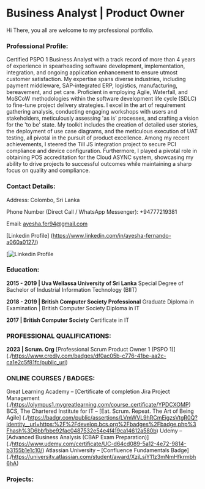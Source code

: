 # Business Analyst | Product Owner
Hi There, you all are welcome to my professional portfolio. 
### Professional Profile:
Certified PSPO 1 Business Analyst with a track record of more than 4 years of experience in spearheading software development, implementation, integration, and ongoing application enhancement to ensure utmost customer satisfaction. My expertise spans diverse industries, including payment middleware, SAP-integrated ERP, logistics, manufacturing, bereavement, and pet care.
Proficient in employing Agile, Waterfall, and MoSCoW methodologies within the software development life cycle (SDLC) to fine-tune project delivery strategies. I excel in the art of requirement gathering analysis, conducting engaging workshops with users and stakeholders, meticulously assessing 'as is' processes, and crafting a vision for the 'to be' state. My toolkit includes the creation of detailed user stories, the deployment of use case diagrams, and the meticulous execution of UAT testing, all pivotal in the pursuit of product excellence.
Among my recent achievements, I steered the Till JS integration project to secure PCI compliance and device configuration. Furthermore, I played a pivotal role in obtaining POS accreditation for the Cloud ASYNC system, showcasing my ability to drive projects to successful outcomes while maintaining a sharp focus on quality and compliance.

### Contact Details:
Address: Colombo, Sri Lanka

Phone Number (Direct Call / WhatsApp Messenger): +94777219381 

Email: ayesha.fer94@gmail.com

[Linkedin Profile] (https://www.linkedin.com/in/ayesha-fernando-a060a0127/)

[![Linkedin Profile](https://www.linkedin.com/in/ayesha-fernando-a060a0127/)


### Education: 
**2015 - 2019 | Uva Wellassa University of Sri Lanka**
Special Degree of Bachelor of Industrial Information Technology (BIIT)

**2018 - 2019 | British Computer Society Professional**
Graduate Diploma in Examination | British Computer Society Diploma in IT

**2017	| British Computer Society**
Certificate in IT

### PROFESSIONAL QUALIFICATIONS:
**2023	| Scrum. Org**
[Professional Scrum Product Owner 1 (PSPO 1)] (./https://www.credly.com/badges/df0ac05b-c776-41be-aa2c-ca1e2c5f81fc/public_url)

### ONLINE COURSES / BADGES:
Great Learning Academy – [Certificate of completion Jira Project Management (./https://olympus1.mygreatlearning.com/course_certificate/YPDCXOMP)
BCS, The Chartered Institute for IT – [Eat. Scrum. Repeat. The Art of Being Agile] (./https://badgr.com/public/assertions/LVmWVL9hRCmEigzsVtgR0Q?identity__url=https:%2F%2Fdevelop.bcs.org%2Fbadges%2Fbadge.php%3Fhash%3D6bbfbbe92fac0487532e54e4f419ca14612a580b)
Udemy – [Advanced Business Analysis (CBAP Exam Preparation)] (./https://www.udemy.com/certificate/UC-d64cd089-5a12-4e72-9814-b3155b1e1c10/)
Atlassian University – [Confluence Fundamentals Badge] (./https://university.atlassian.com/student/award/XzjLsiY11z3mNmHfkrmbh6hA)

### Projects:


